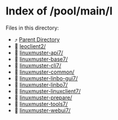 
# Index of /pool/main/l
Files in this directory:
- ⤴ [Parent Directory](../)
- 📁 [leoclient2/](leoclient2)
- 📁 [linuxmuster-api7/](linuxmuster-api7)
- 📁 [linuxmuster-base7/](linuxmuster-base7)
- 📁 [linuxmuster-cli7/](linuxmuster-cli7)
- 📁 [linuxmuster-common/](linuxmuster-common)
- 📁 [linuxmuster-linbo-gui7/](linuxmuster-linbo-gui7)
- 📁 [linuxmuster-linbo7/](linuxmuster-linbo7)
- 📁 [linuxmuster-linuxclient7/](linuxmuster-linuxclient7)
- 📁 [linuxmuster-prepare/](linuxmuster-prepare)
- 📁 [linuxmuster-tools7/](linuxmuster-tools7)
- 📁 [linuxmuster-webui7/](linuxmuster-webui7)
